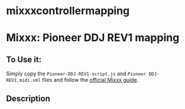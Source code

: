 # mixxxcontrollermapping
# Mixxx: Pioneer DDJ REV1 mapping

## To Use it:

Simply copy the `Pioneer-DDJ-REV1-script.js` and `Pioneer DDJ-REV1.midi.xml` files and follow the [official Mixxx guide](https://manual.mixxx.org/2.3/en/chapters/controlling_mixxx.html#installing-a-mapping-from-the-forum).

## Description
